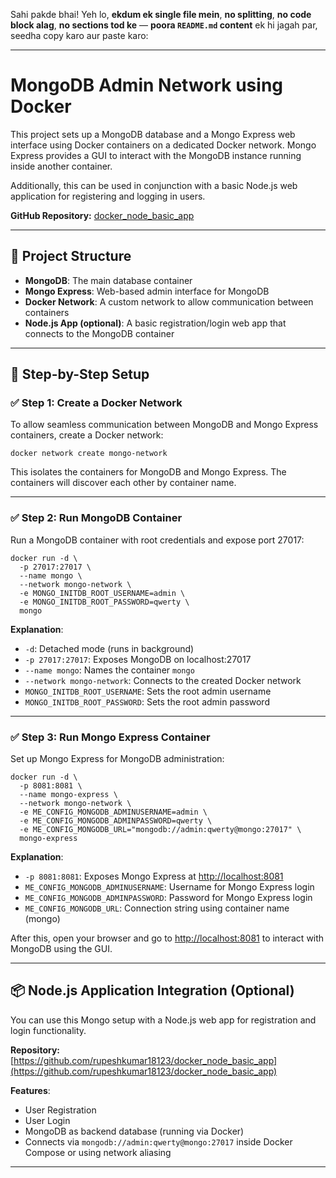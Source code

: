 Sahi pakde bhai! Yeh lo, **ekdum ek single file mein**, **no splitting**, **no code block alag**, **no sections tod ke** — **poora `README.md` content** ek hi jagah par, seedha copy karo aur paste karo:

---

# MongoDB Admin Network using Docker

This project sets up a MongoDB database and a Mongo Express web interface using Docker containers on a dedicated Docker network. Mongo Express provides a GUI to interact with the MongoDB instance running inside another container.

Additionally, this can be used in conjunction with a basic Node.js web application for registering and logging in users.

**GitHub Repository:** [docker_node_basic_app](https://github.com/rupeshkumar18123/docker_node_basic_app)

---

## 🧩 Project Structure

- **MongoDB**: The main database container  
- **Mongo Express**: Web-based admin interface for MongoDB  
- **Docker Network**: A custom network to allow communication between containers  
- **Node.js App (optional)**: A basic registration/login web app that connects to the MongoDB container  

---

## 🚀 Step-by-Step Setup

### ✅ Step 1: Create a Docker Network

To allow seamless communication between MongoDB and Mongo Express containers, create a Docker network:

```
docker network create mongo-network
```

This isolates the containers for MongoDB and Mongo Express. The containers will discover each other by container name.

---

### ✅ Step 2: Run MongoDB Container

Run a MongoDB container with root credentials and expose port 27017:

```
docker run -d \
  -p 27017:27017 \
  --name mongo \
  --network mongo-network \
  -e MONGO_INITDB_ROOT_USERNAME=admin \
  -e MONGO_INITDB_ROOT_PASSWORD=qwerty \
  mongo
```

**Explanation**:

- `-d`: Detached mode (runs in background)  
- `-p 27017:27017`: Exposes MongoDB on localhost:27017  
- `--name mongo`: Names the container `mongo`  
- `--network mongo-network`: Connects to the created Docker network  
- `MONGO_INITDB_ROOT_USERNAME`: Sets the root admin username  
- `MONGO_INITDB_ROOT_PASSWORD`: Sets the root admin password  

---

### ✅ Step 3: Run Mongo Express Container

Set up Mongo Express for MongoDB administration:

```
docker run -d \
  -p 8081:8081 \
  --name mongo-express \
  --network mongo-network \
  -e ME_CONFIG_MONGODB_ADMINUSERNAME=admin \
  -e ME_CONFIG_MONGODB_ADMINPASSWORD=qwerty \
  -e ME_CONFIG_MONGODB_URL="mongodb://admin:qwerty@mongo:27017" \
  mongo-express
```

**Explanation**:

- `-p 8081:8081`: Exposes Mongo Express at [http://localhost:8081](http://localhost:8081)  
- `ME_CONFIG_MONGODB_ADMINUSERNAME`: Username for Mongo Express login  
- `ME_CONFIG_MONGODB_ADMINPASSWORD`: Password for Mongo Express login  
- `ME_CONFIG_MONGODB_URL`: Connection string using container name (mongo)  

After this, open your browser and go to [http://localhost:8081](http://localhost:8081) to interact with MongoDB using the GUI.

---

## 📦 Node.js Application Integration (Optional)

You can use this Mongo setup with a Node.js web app for registration and login functionality.

**Repository:** [https://github.com/rupeshkumar18123/docker_node_basic_app](https://github.com/rupeshkumar18123/docker_node_basic_app)

**Features**:

- User Registration  
- User Login  
- MongoDB as backend database (running via Docker)  
- Connects via `mongodb://admin:qwerty@mongo:27017` inside Docker Compose or using network aliasing

-----------------
